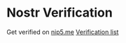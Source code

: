 # Nostr Verification
Get verified on [nip5.me](https://nip5.me)
[Verification list](https://nip5.me/.well-known/nostr.json)
